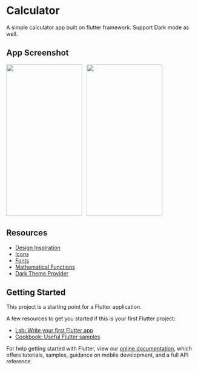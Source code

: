 # Calculator
A simple calculator app built on flutter framework. Support Dark mode as well.

## App Screenshot
<img src="https://user-images.githubusercontent.com/37806553/107152998-324ccb00-6991-11eb-9a89-86ac2c9ffe18.jpg" width="200" height="400">&nbsp;&nbsp;&nbsp;<img src="https://user-images.githubusercontent.com/37806553/107153004-3b3d9c80-6991-11eb-91ab-24ca32ab40b9.jpg" width="200" height="400">

## Resources
- [Design Inspiration](https://dribbble.com/shots/14709020-Calculator)
- [Icons](https://pub.dev/packages/font_awesome_flutter)
- [Fonts](https://pub.dev/packages/google_fonts)
- [Mathematical Functions](https://pub.dev/packages/math_expressions)
- [Dark Theme Provider](https://pub.dev/packages/provider)

## Getting Started

This project is a starting point for a Flutter application.

A few resources to get you started if this is your first Flutter project:

- [Lab: Write your first Flutter app](https://flutter.dev/docs/get-started/codelab)
- [Cookbook: Useful Flutter samples](https://flutter.dev/docs/cookbook)

For help getting started with Flutter, view our
[online documentation](https://flutter.dev/docs), which offers tutorials,
samples, guidance on mobile development, and a full API reference.
